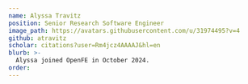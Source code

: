 ```yaml
---
name: Alyssa Travitz
position: Senior Research Software Engineer
image_path: https://avatars.githubusercontent.com/u/31974495?v=4
github: atravitz
scholar: citations?user=Rm4jcz4AAAAJ&hl=en
blurb: >-
  Alyssa joined OpenFE in October 2024.
order:
---
```

